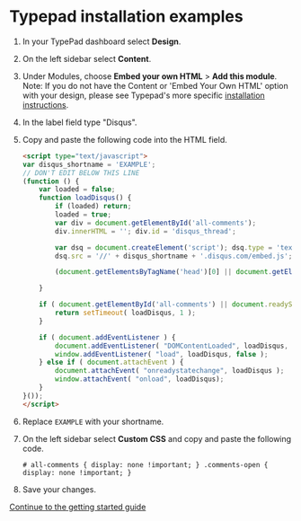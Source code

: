 # Typepad installation examples

1. In your TypePad dashboard select **Design**.
2. On the left sidebar select **Content**.
3. Under Modules, choose **Embed your own HTML** > **Add this module**.  Note: If you do not have the Content or 'Embed Your Own HTML' option with your design, please see Typepad's more specific [installation instructions](http://help.typepad.com/disqus.html).
4. In the label field type "Disqus".
5. Copy and paste the following code into the HTML field.

	```html
	<script type="text/javascript">
	var disqus_shortname = 'EXAMPLE';
	// DON'T EDIT BELOW THIS LINE
	(function () {
	    var loaded = false;
	    function loadDisqus() {
	        if (loaded) return;
	        loaded = true;
	        var div = document.getElementById('all-comments');
	        div.innerHTML = ''; div.id = 'disqus_thread';
	
	        var dsq = document.createElement('script'); dsq.type = 'text/javascript'; dsq.async = true;
	        dsq.src = '//' + disqus_shortname + '.disqus.com/embed.js';
	
	        (document.getElementsByTagName('head')[0] || document.getElementsByTagName('body')[0]).appendChild(dsq);
	
	    }
	
	    if ( document.getElementById('all-comments') || document.readyState === "complete" ) {
	        return setTimeout( loadDisqus, 1 );
	    }
	
	    if ( document.addEventListener ) {
	        document.addEventListener( "DOMContentLoaded", loadDisqus, false );
	        window.addEventListener( "load", loadDisqus, false );
	    } else if ( document.attachEvent ) {
	        document.attachEvent( "onreadystatechange", loadDisqus );
	        window.attachEvent( "onload", loadDisqus);
	    }
	}());
	</script>
	```

6. Replace `EXAMPLE` with your shortname.
7. On the left sidebar select **Custom CSS** and copy and paste the following code.

	```
	# all-comments { display: none !important; } .comments-open { display: none !important; }
	```

8. Save your changes.

[Continue to the getting started guide](https://help.disqus.com/customer/portal/articles/1264625-getting-started) 
